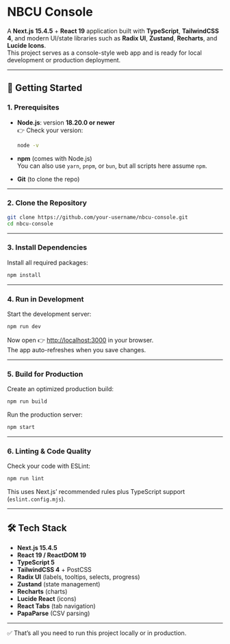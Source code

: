 # NBCU Console

A **Next.js 15.4.5** + **React 19** application built with **TypeScript**, **TailwindCSS 4**, and modern UI/state libraries such as **Radix UI**, **Zustand**, **Recharts**, and **Lucide Icons**.  
This project serves as a console-style web app and is ready for local development or production deployment.

---

## 🚀 Getting Started

### 1. Prerequisites

- **Node.js**: version **18.20.0 or newer**  
  👉 Check your version:
  ```bash
  node -v
  ```

- **npm** (comes with Node.js)  
  You can also use `yarn`, `pnpm`, or `bun`, but all scripts here assume `npm`.

- **Git** (to clone the repo)

---

### 2. Clone the Repository

```bash
git clone https://github.com/your-username/nbcu-console.git
cd nbcu-console
```

---

### 3. Install Dependencies

Install all required packages:

```bash
npm install
```

---

### 4. Run in Development

Start the development server:

```bash
npm run dev
```

Now open 👉 [http://localhost:3000](http://localhost:3000) in your browser.  
The app auto-refreshes when you save changes.

---

### 5. Build for Production

Create an optimized production build:

```bash
npm run build
```

Run the production server:

```bash
npm start
```

---

### 6. Linting & Code Quality

Check your code with ESLint:

```bash
npm run lint
```

This uses Next.js’ recommended rules plus TypeScript support (`eslint.config.mjs`).

---

## 🛠 Tech Stack

- **Next.js 15.4.5**  
- **React 19 / ReactDOM 19**  
- **TypeScript 5**  
- **TailwindCSS 4** + PostCSS  
- **Radix UI** (labels, tooltips, selects, progress)  
- **Zustand** (state management)  
- **Recharts** (charts)  
- **Lucide React** (icons)  
- **React Tabs** (tab navigation)  
- **PapaParse** (CSV parsing)  

---

✅ That’s all you need to run this project locally or in production.
